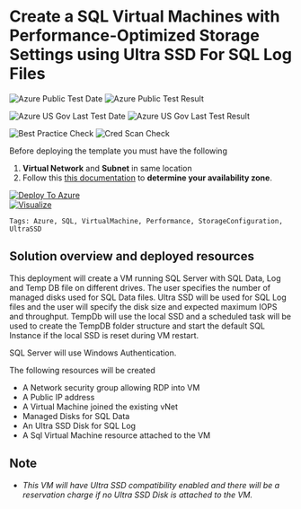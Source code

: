 # Create a SQL Virtual Machines with Performance-Optimized Storage Settings using Ultra SSD For SQL Log Files

![Azure Public Test Date](https://azurequickstartsservice.blob.core.windows.net/badges/101-sql-vm-new-storage-ultrassd/PublicLastTestDate.svg)
![Azure Public Test Result](https://azurequickstartsservice.blob.core.windows.net/badges/101-sql-vm-new-storage-ultrassd/PublicDeployment.svg)

![Azure US Gov Last Test Date](https://azurequickstartsservice.blob.core.windows.net/badges/101-sql-vm-new-storage-ultrassd/FairfaxLastTestDate.svg)
![Azure US Gov Last Test Result](https://azurequickstartsservice.blob.core.windows.net/badges/101-sql-vm-new-storage-ultrassd/FairfaxDeployment.svg)

![Best Practice Check](https://azurequickstartsservice.blob.core.windows.net/badges/101-sql-vm-new-storage-ultrassd/BestPracticeResult.svg)
![Cred Scan Check](https://azurequickstartsservice.blob.core.windows.net/badges/101-sql-vm-new-storage-ultrassd/CredScanResult.svg)

Before deploying the template you must have the following

1. **Virtual Network** and **Subnet** in same location
2. Follow this [this documentation](https://docs.microsoft.com/en-us/azure/virtual-machines/windows/disks-enable-ultra-ssd) to **determine your availability zone**.

[![Deploy To Azure](https://raw.githubusercontent.com/fathym-it/azure-quickstart-templates/master/1-CONTRIBUTION-GUIDE/images/deploytoazure.svg?sanitize=true)](https://portal.azure.com/#create/Microsoft.Template/uri/https%3A%2F%2Fraw.githubusercontent.com%2Ffathym-it%2Fazure-quickstart-templates%2Fmaster%2F101-sql-vm-new-storage-ultrassd%2Fazuredeploy.json)  
[![Visualize](https://raw.githubusercontent.com/fathym-it/azure-quickstart-templates/master/1-CONTRIBUTION-GUIDE/images/visualizebutton.svg?sanitize=true)](http://armviz.io/#/?load=https%3A%2F%2Fraw.githubusercontent.com%2Ffathym-it%2Fazure-quickstart-templates%2Fmaster%2F101-sql-vm-new-storage-ultrassd%2Fazuredeploy.json)

`Tags: Azure, SQL, VirtualMachine, Performance, StorageConfiguration, UltraSSD`

## Solution overview and deployed resources

This deployment will create a VM running SQL Server with SQL Data, Log and Temp DB file on different drives.
The user specifies the number of managed disks used for SQL Data files. Ultra SSD will be used for SQL Log files and the user will specify the disk size and expected maximum IOPS and throughput.
TempDb will use the local SSD and a scheduled task will be used to create the TempDB folder structure and start the default SQL Instance if the local SSD is reset during VM restart.

SQL Server will use Windows Authentication.

The following resources will be created

- A Network security group allowing RDP into VM
- A Public IP address
- A Virtual Machine joined the existing vNet
- Managed Disks for SQL Data
- An Ultra SSD Disk for SQL Log
- A Sql Virtual Machine resource attached to the VM

## Note

- *This VM will have Ultra SSD compatibility enabled and there will be a reservation charge if no Ultra SSD Disk is attached to the VM.*



